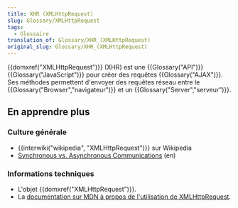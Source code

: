 ```yaml
---
title: XHR (XMLHttpRequest)
slug: Glossary/XMLHttpRequest
tags:
  - Glossaire
translation_of: Glossary/XHR_(XMLHttpRequest)
original_slug: Glossary/XHR_(XMLHttpRequest)
---
```


{{domxref("XMLHttpRequest")}} (XHR) est une {{Glossary("API")}} {{Glossary("JavaScript")}} pour créer des requêtes {{Glossary("AJAX")}}. Ses méthodes permettent d'envoyer des requêtes réseau entre le {{Glossary("Browser","navigateur")}} et un {{Glossary("Server","serveur")}}.

## En apprendre plus

### Culture générale

- {{interwiki("wikipedia", "XMLHttpRequest")}} sur Wikipedia
- [Synchronous vs. Asynchronous Communications](http://peoplesofttutorial.com/difference-between-synchronous-and-asynchronous-messaging/) (en)

### Informations techniques

- L'objet {{domxref("XMLHttpRequest")}}.
- La [documentation sur MDN à propos de l'utilisation de XMLHttpRequest](/fr/docs/Web/API/XMLHttpRequest/Utiliser_XMLHttpRequest).

